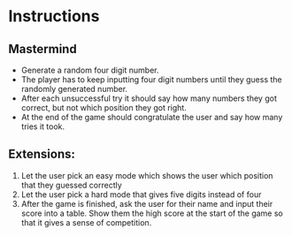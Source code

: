 # Instructions  
## Mastermind
- Generate a random four digit number.
- The player has to keep inputting four digit numbers
  until they guess the randomly generated number.
- After each unsuccessful try it should say 
how many numbers they got correct,
but not which position they got right.
- At the end of the game should congratulate the user and say how many tries it took.
## Extensions: 
1. Let the user pick an easy mode which shows the user which position that they guessed correctly
2. Let the user pick a hard mode that gives five digits instead of four
3. After the game is finished, ask the user for their name and input their score into a table. Show them the high score at the start of the game so that it gives a sense of competition.
  